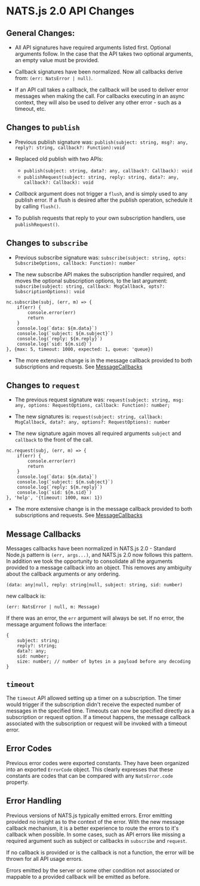 # NATS.js 2.0 API Changes

## General Changes:
    
- All API signatures have required arguments listed first. Optional arguments follow. In the case that the API takes two optional arguments, an empty value must be provided.
    
- Callback signatures have been normalized. Now all callbacks derive from: `(err: NatsError | null)`.
    
- If an API call takes a callback, the callback will be used to deliver error messages when making the call. For callbacks executing in an async context, they will also be used to deliver any other error - such as a timeout, etc.
    

## Changes to `publish`

- Previous publish signature was:
`publish(subject: string, msg?: any, reply?: string, callback?: Function):void`

- Replaced old publish with two APIs:
    - `publish(subject: string, data?: any, callback?: Callback): void`
    - `publishRequest(subject: string, reply: string, data?: any, callback?: Callback): void`
    
- *Callback* argument does not trigger a `flush`, and is simply used to any publish error. If a flush is desired after the publish operation, schedule it by calling `flush()`.

- To publish requests that reply to your own subscription handlers, use `publishRequest()`.

## Changes to `subscribe`

- Previous subscribe signature was: `subscribe(subject: string, opts: SubscribeOptions, callback: Function): number`

- The new subscribe API makes the subscription handler required, and moves the optional subscription options, to the last argument: `subscribe(subject: string, callback: MsgCallback, opts?: SubscriptionOptions): void`
```
nc.subscribe(subj, (err, m) => {
    if(err) {
        console.error(err)
        return
    }
    console.log(`data: ${m.data}`)
    console.log(`subject: ${m.subject}`)
    console.log(`reply: ${m.reply}`)
    console.log(`sid: ${m.sid}`)
}, {max: 5, timeout: 1000, expected: 1, queue: 'queue})
```

- The more extensive change is in the message callback provided to both subscriptions and requests. See [MessageCallbacks](#message-callbacks) 

## Changes to `request`
- The previous request signature was: `request(subject: string, msg: any, options: RequestOptions, callback: Function): number;`
- The new signatures is: `request(subject: string, callback: MsgCallback, data?: any, options?: RequestOptions): number`

- The new signature again moves all required arguments `subject` and `callback` to the front of the call.
```
nc.request(subj, (err, m) => {
    if(err) {
        console.error(err)
        return
    }
    console.log(`data: ${m.data}`)
    console.log(`subject: ${m.subject}`)
    console.log(`reply: ${m.reply}`)
    console.log(`sid: ${m.sid}`)
}, 'help', '{timeout: 1000, max: 1})
```

- The more extensive change is in the message callback provided to both subscriptions and requests. See [MessageCallbacks](#message-callbacks) 

   
## Message Callbacks

Messages callbacks have been normalized in NATS.js 2.0 - Standard Node.js pattern is `(err, args...)`, and NATS.js 2.0 now follows this pattern.
In addition we took the opportunity to consolidate all the arguments provided to a message callback into an object. This removes any ambiguity about the callback arguments or any ordering.
```
(data: any|null, reply: string|null, subject: string, sid: number)
```

new callback is:

```
(err: NatsError | null, m: Message)
```

If there was an error, the `err` argument will always be set.
If no error, the message argument follows the interface:

```
{
    subject: string;
    reply?: string;
    data?: any;
    sid: number;
    size: number; // number of bytes in a payload before any decoding
}
```

    
## `timeout`

The `timeout` API allowed setting up a timer on a subscription. The timer would trigger if the subscription didn't receive the expected number of messages in the specified time. Timeouts can now be specified directly as a subscription or request option. If a timeout happens, the message callback associated with the subscription or request will be invoked with a timeout error.

## Error Codes

Previous error codes were exported constants. They have been organized into an exported `ErrorCode` object. This clearly expresses that these constants are codes that can be compared with any `NatsError.code` property.

## Error Handling

Previous versions of NATS.js typically emitted errors. Error emitting provided no insight as to the context of the error. With the new message callback mechanism, it is a better experience to route the errors to it's callback when possible. In some cases, such as API errors like missing a required argument such as subject or callbacks in `subscribe` and `request`.
 
 If no callback is provided or is the callback is not a function, the error will be thrown for all API usage errors.

Errors emitted by the server or some other condition not associated or mappable to a provided callback will be emitted as before.
